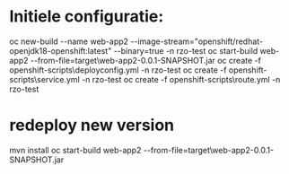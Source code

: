 # Initiele configuratie:
oc new-build --name web-app2 --image-stream="openshift/redhat-openjdk18-openshift:latest" --binary=true -n rzo-test 
oc start-build web-app2 --from-file=target\web-app2-0.0.1-SNAPSHOT.jar
oc create -f openshift-scripts\deployconfig.yml -n rzo-test
oc create -f openshift-scripts\service.yml -n rzo-test
oc create -f openshift-scripts\route.yml -n rzo-test

# redeploy new version
mvn install
oc start-build web-app2 --from-file=target\web-app2-0.0.1-SNAPSHOT.jar

